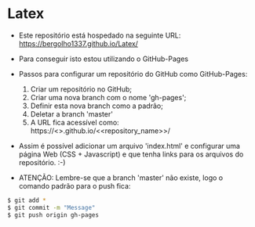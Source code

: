 # Latex

- Este repositório está hospedado na seguinte URL: https://bergolho1337.github.io/Latex/

- Para conseguir isto estou utilizando o GitHub-Pages 

- Passos para configurar um repositório do GitHub como GitHub-Pages:
    1) Criar um repositório no GitHub;
    2) Criar uma nova branch com o nome 'gh-pages';
    3) Definir esta nova branch como a padrão;
    4) Deletar a branch 'master'
    5) A URL fica acessível como:  https://<<username>>.github.io/<<repository_name>>/

- Assim é possível adicionar um arquivo 'index.html' e configurar uma página Web (CSS + Javascript) e que tenha links para os arquivos do repositório. :-)

- ATENÇÃO: Lembre-se que a branch 'master' não existe, logo o comando padrão para o push fica:

```sh
$ git add *
$ git commit -m "Message"
$ git push origin gh-pages
```
